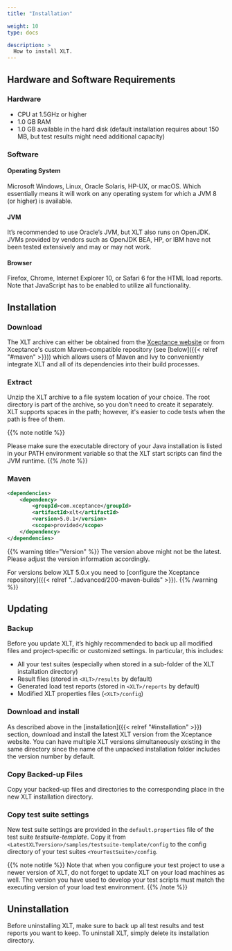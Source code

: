 ```yaml
---
title: "Installation"

weight: 10
type: docs

description: >
  How to install XLT.
---
```


## Hardware and Software Requirements

### Hardware

-   CPU at 1.5GHz or higher
-   1.0 GB RAM
-   1.0 GB available in the hard disk (default installation requires
    about 150 MB, but test results might need additional capacity)

### Software
#### Operating System 
Microsoft Windows, Linux, Oracle Solaris, HP-UX, or macOS. Which essentially means it will work on any operating system for which a JVM 8 (or higher) is available.
#### JVM 
It’s recommended to use Oracle’s JVM, but XLT also runs on OpenJDK. JVMs provided by vendors such as OpenJDK BEA, HP, or IBM have not been tested extensively and may or may not work.
#### Browser 
Firefox, Chrome, Internet Explorer 10, or Safari 6 for the HTML load reports. Note that JavaScript has to be enabled to utilize all functionality.

## Installation

### Download
The XLT archive can either be obtained from the [Xceptance website](https://www.xceptance.com/en/xlt/download.html) or from Xceptance's custom Maven-compatible repository (see [below]({{< relref "#maven" >}})) which allows users of Maven and Ivy to conveniently integrate XLT and all of its dependencies into their build processes.

### Extract
Unzip the XLT archive to a file system location of your choice. The root directory is part of the archive, so you don’t need to create it separately. XLT supports spaces in the path; however, it's easier to code tests when the path is free of them.

{{% note notitle %}}

Please make sure the executable directory of your Java installation is listed in your PATH environment variable so that the XLT start scripts can find the JVM runtime.
{{% /note %}}


### Maven

```xml
<dependencies>
    <dependency>
        <groupId>com.xceptance</groupId>
        <artifactId>xlt</artifactId>
        <version>5.0.1</version>
        <scope>provided</scope>
    </dependency>
</dependencies>
```
{{% warning title="Version" %}}
The version above might not be the latest. Please adjust the version information accordingly.

For versions below XLT 5.0.x you need to [configure the Xceptance repository]({{< relref "../advanced/200-maven-builds" >}}).
{{% /warning %}}

## Updating

### Backup
Before you update XLT, it’s highly recommended to back up all modified files and project-specific or customized settings. In particular, this includes:

* All your test suites (especially when stored in a sub-folder of the XLT installation directory)
* Result files (stored in `<XLT>/results` by default)
* Generated load test reports (stored in `<XLT>/reports` by default)
* Modified XLT properties files (`<XLT>/config`)

### Download and install
As described above in the [installation]({{< relref "#installation" >}}) section, download and install the latest XLT version from the Xceptance website. You can have multiple XLT versions simultaneously existing in the same directory since the name of the unpacked installation folder includes the version number by default.

### Copy Backed-up Files
Copy your backed-up files and directories to the corresponding place in the new XLT installation directory.

### Copy test suite settings
New test suite settings are provided in the `default.properties` file of the test suite *testsuite-template*. Copy it from `<LatestXLTversion>/samples/testsuite-template/config` to the config directory of your test suites `<YourTestSuite>/config`.

{{% note notitle %}}
Note that when you configure your test project to use a newer version of XLT, do not forget to update XLT on your load machines as well. The version you have used to develop your test scripts must match the executing version of your load test environment.
{{% /note %}}

## Uninstallation
Before uninstalling XLT, make sure to back up all test results and test reports you want to keep. To uninstall XLT, simply delete its installation directory.
